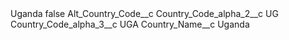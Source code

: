 <?xml version="1.0" encoding="UTF-8"?>
<CustomMetadata xmlns="http://soap.sforce.com/2006/04/metadata" xmlns:xsi="http://www.w3.org/2001/XMLSchema-instance" xmlns:xsd="http://www.w3.org/2001/XMLSchema">
    <label>Uganda</label>
    <protected>false</protected>
    <values>
        <field>Alt_Country_Code__c</field>
        <value xsi:nil="true"/>
    </values>
    <values>
        <field>Country_Code_alpha_2__c</field>
        <value xsi:type="xsd:string">UG</value>
    </values>
    <values>
        <field>Country_Code_alpha_3__c</field>
        <value xsi:type="xsd:string">UGA</value>
    </values>
    <values>
        <field>Country_Name__c</field>
        <value xsi:type="xsd:string">Uganda</value>
    </values>
</CustomMetadata>
